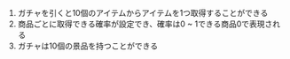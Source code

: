 1. ガチャを引くと10個のアイテムからアイテムを1つ取得することができる
1. 商品ごとに取得できる確率が設定でき、確率は0 ~ 1できる商品0で表現される
1. ガチャは10個の景品を持つことができる